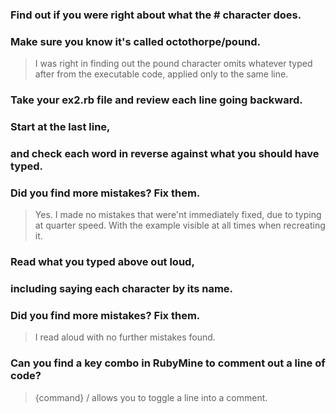 ### Find out if you were right about what the # character does.
### Make sure you know it's called octothorpe/pound.

> I was right in finding out the pound character omits whatever typed after from the executable code, 
applied only to the same line.

### Take your ex2.rb file and review each line going backward.
### Start at the last line, 
### and check each word in reverse against what you should have typed.
### Did you find more mistakes? Fix them.

> Yes. I made no mistakes that were'nt immediately fixed, 
due to typing at quarter speed. With the example visible at all times when recreating it.

### Read what you typed above out loud, 
### including saying each character by its name. 
### Did you find more mistakes? Fix them.

> I read aloud with no further mistakes found. 

### Can you find a key combo in RubyMine to comment out a line of code?

> {command} / allows you to toggle a line into a comment.

